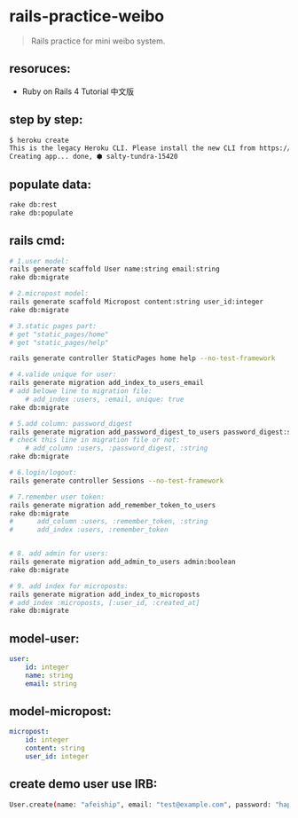 # rails-practice-weibo
> Rails practice for mini weibo system.


## resoruces:
+ Ruby on Rails 4 Tutorial 中文版

## step by step:
```bash
$ heroku create
This is the legacy Heroku CLI. Please install the new CLI from https://cli.heroku.com
Creating app... done, ⬢ salty-tundra-15420
```

## populate data:
```bash
rake db:rest
rake db:populate
```

## rails cmd:
```bash
# 1.user model:
rails generate scaffold User name:string email:string
rake db:migrate

# 2.micropost model:
rails generate scaffold Micropost content:string user_id:integer
rake db:migrate

# 3.static pages part:
# get "static_pages/home"
# get "static_pages/help"

rails generate controller StaticPages home help --no-test-framework

# 4.valide unique for user:
rails generate migration add_index_to_users_email
# add belowe line to migration file: 
    # add_index :users, :email, unique: true
rake db:migrate

# 5.add column: password_digest
rails generate migration add_password_digest_to_users password_digest:string
# check this line in migration file or not:
    # add_column :users, :password_digest, :string
rake db:migrate

# 6.login/logout:
rails generate controller Sessions --no-test-framework

# 7.remember user token:
rails generate migration add_remember_token_to_users
rake db:migrate
#      add_column :users, :remember_token, :string
#      add_index :users, :remember_token


# 8. add admin for users:
rails generate migration add_admin_to_users admin:boolean
rake db:migrate

# 9. add index for microposts:
rails generate migration add_index_to_microposts
# add_index :microposts, [:user_id, :created_at]
rake db:migrate
```



## model-user:
```yaml
user:
    id: integer
    name: string
    email: string
```

## model-micropost:
```yaml
micropost:
    id: integer
    content: string
    user_id: integer
```


## create demo user use IRB:
```bash
User.create(name: "afeiship", email: "test@example.com", password: "happyeveryday", password_confirmation: "happyeveryday")
```